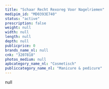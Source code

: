 ```yaml
---
title: "Schaar Recht Rexoreg Voor Nagelriemen"
medipim_id: "MD0393E740"
status: "active"
prescription: false
weight: null
width: null
length: null
depth: null
publicprice: 0
brands_name_nl: null
cnk: "3207818"
photos_medium: null
apbcategory_name_nl: "Cosmetisch"
publiccategory_name_nl: "Manicure & pedicure"
---
```

null
